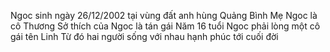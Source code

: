 Ngoc sinh ngày 26/12/2002 tại vùng đất anh hùng Quảng Bình 
Mẹ Ngoc là cô Thương
Sở thích của Ngoc là tán gái
Năm 16 tuổi Ngoc phải lòng một cô gái tên Linh
Từ đó hai người sống với nhau hạnh phúc tới cuối đời 
